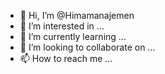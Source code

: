 - 👋 Hi, I’m @Himamanajemen
- 👀 I’m interested in ...
- 🌱 I’m currently learning ...
- 💞️ I’m looking to collaborate on ...
- 📫 How to reach me ...

<!---
Himamanajemen/Himamanajemen is a ✨ special ✨ repository because its `README.md` (this file) appears on your GitHub profile.
You can click the Preview link to take a look at your changes.
--->
